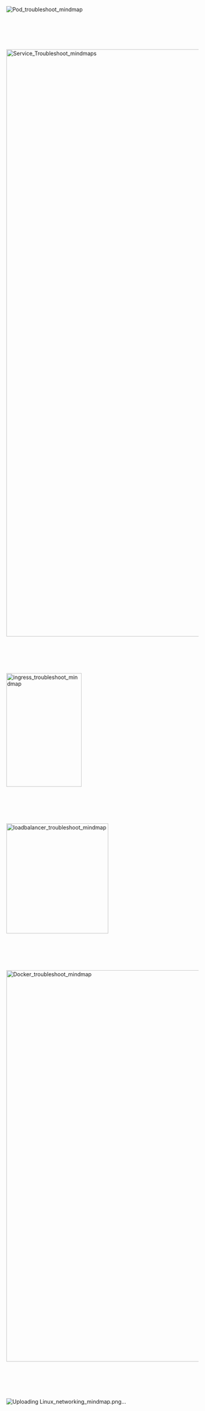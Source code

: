 ![Pod_troubleshoot_mindmap](https://github.com/user-attachments/assets/65462bf3-35de-498c-86da-c6a03abe6c8f)  

<br><br><br><br>


<img width="1024" height="1536" alt="Service_Troubleshoot_mindmaps" src="https://github.com/user-attachments/assets/cea5cda5-9d0b-436d-a26d-62803c40ae8c" />  


<br><br><br><br>


<img width="197" height="297" alt="ingress_troubleshoot_mindmap" src="https://github.com/user-attachments/assets/2415345f-459f-45bd-a1ad-1013462df83d" />    

<br><br><br><br>

<img width="267" height="288" alt="loadbalancer_troubleshoot_mindmap" src="https://github.com/user-attachments/assets/3a81aed6-e6ad-4e56-bb3f-ec50fe1044c6" />  

<br><br><br><br>

<img width="1536" height="1024" alt="Docker_troubleshoot_mindmap" src="https://github.com/user-attachments/assets/eb8c3960-f83b-4844-ac73-2b1150cc068c" />  

<br><br><br><br>

![Uploading Linux_networking_mindmap.png…]()  


